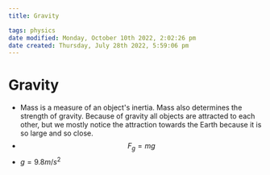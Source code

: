 ```yaml
---
title: Gravity

tags: physics
date modified: Monday, October 10th 2022, 2:02:26 pm
date created: Thursday, July 28th 2022, 5:59:06 pm
---
```


# Gravity
- Mass is a measure of an object's inertia. Mass also determines the strength of gravity. Because of gravity all objects are attracted to each other, but we mostly notice the attraction towards the Earth because it is so large and so close.
- $$F_{g}= mg$$
- $g = 9.8 m/s^2$

